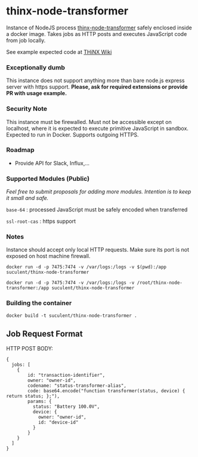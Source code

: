 # thinx-node-transformer

Instance of NodeJS process [thinx-node-transformer](https://github.com/suculent/thinx-node-tranformer) safely enclosed inside a docker image. Takes jobs as HTTP posts and executes JavaScript code from job locally.

See example expected code at [THiNX Wiki](https://suculent/thinx-device-api)

### Exceptionally dumb

This instance does not support anything more than bare node.js express server with https support. **Please, ask for required extensions or provide PR with usage example.**

### Security Note

This instance must be firewalled. Must not be accessible except on localhost, where it is expected to execute primitive JavaScript in sandbox. Expected to run in Docker. Supports outgoing HTTPS.

### Roadmap

* Provide API for Slack, Influx,...

### Supported Modules (Public)

_Feel free to submit proposals for adding more modules. Intention is to keep it small and safe._

`base-64` : processed JavaScript must be safely encoded when transferred

`ssl-root-cas` : https support


### Notes

Instance should accept only local HTTP requests. Make sure its port is not exposed on host machine firewall.

`docker run -d -p 7475:7474 -v /var/logs:/logs -v $(pwd):/app suculent/thinx-node-transformer`

`docker run -d -p 7475:7474 -v /var/logs:/logs -v /root/thinx-node-transformer:/app suculent/thinx-node-transformer`

### Building the container

`docker build -t suculent/thinx-node-transformer .`


## Job Request Format

HTTP POST BODY:

```
{
  jobs: [
    {
        id: "transaction-identifier",
        owner: "owner-id",
        codename: "status-transformer-alias",
        code: base64.encode("function transformer(status, device) { return status; };"),
        params: {
          status: "Battery 100.0V",
          device: {
            owner: "owner-id",
            id: "device-id"
          }
        }
    }
  ]
}
```
